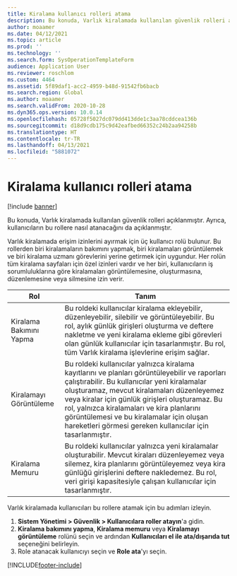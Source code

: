 ```yaml
---
title: Kiralama kullanıcı rolleri atama
description: Bu konuda, Varlık kiralamada kullanılan güvenlik rolleri açıklanmıştır. Ayrıca, kullanıcıların bu rollere nasıl atanacağını da açıklanmıştır.
author: moaamer
ms.date: 04/12/2021
ms.topic: article
ms.prod: ''
ms.technology: ''
ms.search.form: SysOperationTemplateForm
audience: Application User
ms.reviewer: roschlom
ms.custom: 4464
ms.assetid: 5f89daf1-acc2-4959-b48d-91542fb6bacb
ms.search.region: Global
ms.author: moaamer
ms.search.validFrom: 2020-10-28
ms.dyn365.ops.version: 10.0.14
ms.openlocfilehash: 05728f5027dc079dd413dde1c3aa78cddcea136b
ms.sourcegitcommit: d18d9cdb175c9d42eafbed66352c24b2aa94258b
ms.translationtype: HT
ms.contentlocale: tr-TR
ms.lasthandoff: 04/13/2021
ms.locfileid: "5881072"
---
```

# <a name="assign-lease-user-roles"></a>Kiralama kullanıcı rolleri atama

[!include [banner](../includes/banner.md)]

Bu konuda, Varlık kiralamada kullanılan güvenlik rolleri açıklanmıştır. Ayrıca, kullanıcıların bu rollere nasıl atanacağını da açıklanmıştır.

Varlık kiralamada erişim izinlerini ayırmak için üç kullanıcı rolü bulunur. Bu rollerden biri kiralamaların bakımını yapmak, biri kiralamaları görüntülemek ve biri kiralama uzmanı görevlerini yerine getirmek için uygundur. Her rolün tüm kiralama sayfaları için özel izinleri vardır ve her biri, kullanıcıların iş sorumluluklarına göre kiralamaları görüntülemesine, oluşturmasına, düzenlemesine veya silmesine izin verir.

| Rol           | Tanım |
|----------------|-------------|
| Kiralama Bakımını Yapma | Bu roldeki kullanıcılar kiralama ekleyebilir, düzenleyebilir, silebilir ve görüntüleyebilir. Bu rol, aylık günlük girişleri oluşturma ve deftere nakletme ve yeni kiralama ekleme gibi görevleri olan günlük kullanıcılar için tasarlanmıştır. Bu rol, tüm Varlık kiralama işlevlerine erişim sağlar. |
| Kiralamayı Görüntüleme     | Bu roldeki kullanıcılar yalnızca kiralama kayıtlarını ve planları görüntüleyebilir ve raporları çalıştırabilir. Bu kullanıcılar yeni kiralamalar oluşturamaz, mevcut kiralamaları düzenleyemez veya kiralar için günlük girişleri oluşturamaz. Bu rol, yalnızca kiralamaları ve kira planlarını görüntülemesi ve bu kiralamalar için oluşan hareketleri görmesi gereken kullanıcılar için tasarlanmıştır. |
| Kiralama Memuru    | Bu roldeki kullanıcılar yalnızca yeni kiralamalar oluşturabilir. Mevcut kiraları düzenleyemez veya silemez, kira planlarını görüntüleyemez veya kira günlüğü girişlerini deftere nakledemez. Bu rol, veri girişi kapasitesiyle çalışan kullanıcılar için tasarlanmıştır. |

Varlık kiralamada kullanıcıları bu rollere atamak için bu adımları izleyin.

1. **Sistem Yönetimi \> Güvenlik \> Kullanıcılara roller atayın**'a gidin.
2. **Kiralama bakımını yapma**, **Kiralama memuru** veya **Kiralamayı görüntüleme** rolünü seçin ve ardından **Kullanıcıları el ile ata/dışarıda tut** seçeneğini belirleyin.
3. Role atanacak kullanıcıyı seçin ve **Role ata**'yı seçin.


[!INCLUDE[footer-include](../../includes/footer-banner.md)]
